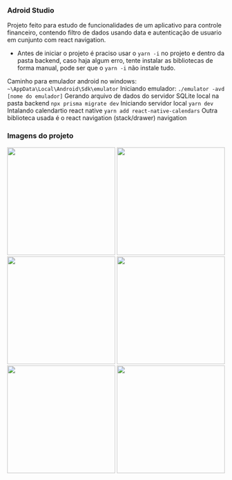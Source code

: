 ### Adroid Studio

Projeto feito para estudo de funcionalidades de um aplicativo para controle financeiro, contendo filtro de dados usando data e autenticação de usuario em cunjunto com react navigation.

- Antes de iniciar o projeto é praciso usar o ```yarn -i``` no projeto e dentro da pasta backend, caso haja algum erro, tente instalar as bibliotecas de forma manual, pode ser que o ```yarn -i``` não instale tudo.


Caminho para emulador android no windows:
```~\AppData\Local\Android\Sdk\emulator```
Iniciando emulador:
```./emulator -avd [nome do emulador]```
Gerando arquivo de dados do servidor SQLite local na pasta backend
```npx prisma migrate dev```
Iniciando servidor local
```yarn dev```
Intalando calendartio react native
```yarn add react-native-calendars```
Outra biblioteca usada é o react navigation (stack/drawer) navigation

### Imagens do projeto

<img alt="" width="250" src="./images-project/image (1).jpeg">
<img alt="" width="250" src="./images-project/image (2).jpeg">
<img alt="" width="250" src="./images-project/image (3).jpeg">
<img alt="" width="250" src="./images-project/image (4).jpeg">
<img alt="" width="250" src="./images-project/image (5).jpeg">
<img alt="" width="250" src="./images-project/image (6).jpeg">